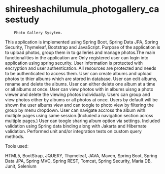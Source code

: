 # shireeshachilumula_photogallery_casestudy
        Photo Gallery Sysytem.

This application is implemented using Spring Boot, Spring Data JPA, Spring Security, Thymeleaf, Bootstrap and JavaScript.
Purpose of the application is to upload photos, group them in to galleries and manage photos.The main functionalities in the application are
Only registered user can login into application using spring security.
User information is protected with encryption and user authentication.
All resources are protected and needs to be authenticated to access them.
User can create albums and upload photos to thier albums which are stored in database.
User can edit albums, rename and delete the albums.
User can either delete one album at a time or all albums at once.
User can view photos with in albums uisng a photo viewer and delete the viewing photos individually.
Users can group and view photos either by albums or all photos at once.
Users by default will be shown the user albums view and can toogle to photo view by filtering the group by menu dropdown.
User can navigate accross the album with multiple pages using same session.(Included a navigation section across multiple pages.)
User can toogle sharing album option via settings.
Included validation using Spring data binding along with Jakarta and Hibernate validation.
Performed unit and/or integration tests on custom query methods.

Tools used:

HTML5, BootStrap, JQUERY, Thymeleaf, JAVA, Maven, Spring Boot, Spring Data JPA, Spring MVC, Spring REST, Tomcat, Spring Security, Maria DB, Junit, Selenium
